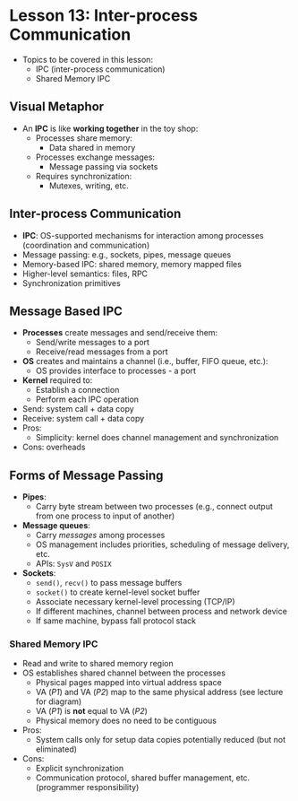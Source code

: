# Lesson 13: Inter-process Communication

- Topics to be covered in this lesson:
  - IPC (inter-process communication)
  - Shared Memory IPC

## Visual Metaphor

- An **IPC** is like **working together** in the toy shop:
  - Processes share memory:
    - Data shared in memory
  - Processes exchange messages:
    - Message passing via sockets
  - Requires synchronization:
    - Mutexes, writing, etc.

## Inter-process Communication

- **IPC**: OS-supported mechanisms for interaction among processes (coordination and communication)
- Message passing: e.g., sockets, pipes, message queues
- Memory-based IPC: shared memory, memory mapped files
- Higher-level semantics: files, RPC
- Synchronization primitives

## Message Based IPC

- **Processes** create messages and send/receive them:
  - Send/write messages to a port
  - Receive/read messages from a port
- **OS** creates and maintains a channel (i.e., buffer, FIFO queue, etc.):
  - OS provides interface to processes - a port
- **Kernel** required to:
  - Establish a connection
  - Perform each IPC operation
- Send: system call + data copy
- Receive: system call + data copy
- Pros:
  - Simplicity: kernel does channel management and synchronization
- Cons: overheads

## Forms of Message Passing

- **Pipes**:
  - Carry byte stream between two processes (e.g., connect output from one process to input of another)
- **Message queues**:
  - Carry _messages_ among processes
  - OS management includes priorities, scheduling of message delivery, etc.
  - APIs: `SysV` and `POSIX`
- **Sockets**:
  - `send()`, `recv()` to pass message buffers
  - `socket()` to create kernel-level socket buffer
  - Associate necessary kernel-level processing (TCP/IP)
  - If different machines, channel between process and network device
  - If same machine, bypass fall protocol stack

### Shared Memory IPC

- Read and write to shared memory region
- OS establishes shared channel between the processes
  - Physical pages mapped into virtual address space
  - VA (_P1_) and VA (_P2_) map to the same physical address (see lecture for diagram)
  - VA (_P1_) is **not** equal to VA (_P2_)
  - Physical memory does no need to be contiguous
- Pros:
  - System calls only for setup data copies potentially reduced (but not eliminated)
- Cons:
  - Explicit synchronization
  - Communication protocol, shared buffer management, etc. (programmer responsibility)
